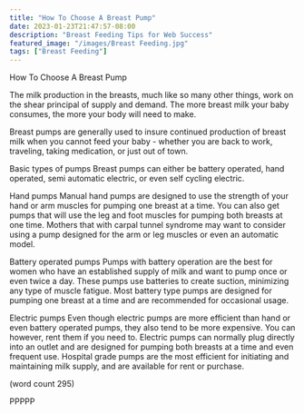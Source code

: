 ```yaml
---
title: "How To Choose A Breast Pump"
date: 2023-01-23T21:47:57-08:00
description: "Breast Feeding Tips for Web Success"
featured_image: "/images/Breast Feeding.jpg"
tags: ["Breast Feeding"]
---
```


How To Choose A Breast Pump

The milk production in the breasts, much like so many
other things, work on the shear principal of supply
and demand.  The more breast milk your baby consumes,
the more your body will need to make.  

Breast pumps are generally used to insure continued
production of breast milk when you cannot feed your
baby - whether you are back to work, traveling, taking
medication, or just out of town.  

Basic types of pumps
Breast pumps can either be battery operated, hand
operated, semi automatic electric, or even self cycling
electric.

Hand pumps
Manual hand pumps are designed to use the strength
of your hand or arm muscles for pumping one breast at
a time.  You can also get pumps that will use the leg
and foot muscles for pumping both breasts at one 
time.  Mothers that with carpal tunnel syndrome may
want to consider using a pump designed for the arm
or leg muscles or even an automatic model.

Battery operated pumps
Pumps with battery operation are the best for women
who have an established supply of milk and want to
pump once or even twice a day.  These pumps use 
batteries to create suction, minimizing any type of
muscle fatigue.  Most battery type pumps are designed
for pumping one breast at a time and are recommended
for occasional usage.

Electric pumps
Even though electric pumps are more efficient than
hand or even battery operated pumps, they also tend
to be more expensive.  You can however, rent them if
you need to.  Electric pumps can normally plug
directly into an outlet and are designed for pumping
both breasts at a time and even frequent use.  Hospital
grade pumps are the most efficient for initiating and
maintaining milk supply, and are available for rent
or purchase.

(word count 295)

PPPPP
